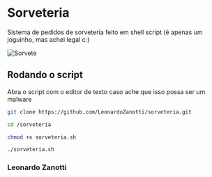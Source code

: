 # Sorveteria
Sistema de pedidos de sorveteria feito em shell script (é apenas um joguinho, mas achei legal c:)

<img src="https://i.pinimg.com/originals/f1/c1/cb/f1c1cb87dcb7e3c4884f7c21a6f21d13.jpg" alt="Sorvete"/>


## Rodando o script
Abra o script com o editor de texto caso ache que isso possa ser um malware

```bash
git clone https://github.com/LeonardoZanotti/sorveteria.git

cd /sorveteria

chmod +x sorveteria.sh

./sorveteria.sh
```

### Leonardo Zanotti